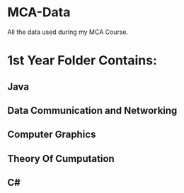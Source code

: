 # MCA-Data

All the data used during my MCA Course.

<h1>1st Year Folder Contains:</h1>
  <t><h2>Java</h2>
  <h2>Data Communication and Networking</h2>
  <h2>Computer Graphics</h2>
  <h2>Theory Of Cumputation</h2>
  <h2>C#</h2>
